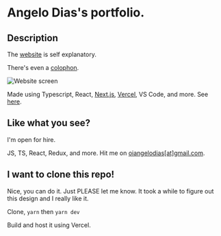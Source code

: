 # Angelo Dias's portfolio.	

## Description	

The [website](https://angelodias.com.br) is self explanatory. 	

There's even a [colophon](https://www.angelodias.com.br/about).	

![Website screen](https://res.cloudinary.com/angelodias/image/upload/v1609026400/portfolio/tiles/readme_nfjxc9.png)	

Made using Typescript, React, [Next.js](https://nextjs.org/), [Vercel](https://vercel.com), VS Code, and more. See [here](https://www.angelodias.com.br/about/).	

## Like what you see?	

I'm open for hire.	

JS, TS, React, Redux, and more. Hit me on [oiangelodias\[at\]gmail.com](mailto:oiangelodias@gmail.com).	

## I want to clone this repo!	

Nice, you can do it. Just PLEASE let me know. It took a while to figure out this design and I really like it.	

Clone, `yarn` then `yarn dev`

Build and host it using Vercel.